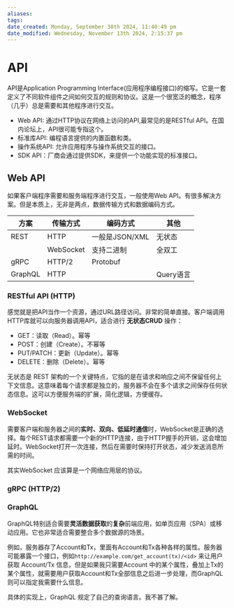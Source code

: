 ```yaml
---
aliases: 
tags: 
date_created: Monday, September 30th 2024, 11:40:49 pm
date_modified: Wednesday, November 13th 2024, 2:15:37 pm
---
```


# API

API是Application Programming Interface(应用程序编程接口)的缩写。它是一套定义了不同软件组件之间如何交互的规则和协议。这是一个很宽泛的概念，程序（几乎）总是需要和其他程序进行交互。

- Web API: 通过HTTP协议在网络上访问的API,最常见的是RESTful API。在国内论坛上，API很可能专指这个。
- 标准库API: 编程语言提供的内置函数和类。
- 操作系统API: 允许应用程序与操作系统交互的接口。
- SDK API：厂商会通过提供SDK，来提供一个功能实现的标准接口。

## Web API

如果客户端程序需要和服务端程序进行交互，一般使用Web API。有很多解决方案。但是本质上，无非是两点，数据传输方式和数据编码方式。

| 方案      | 传输方式      | 编码方式        | 其他      |
| ------- | --------- | ----------- | ------- |
| REST    | HTTP      | 一般是JSON/XML | 无状态     |
|         | WebSocket | 支持二进制       | 全双工     |
| gRPC    | HTTP/2    | Protobuf    |         |
| GraphQL | HTTP      |             | Query语言 |

### RESTful API (HTTP) 

感觉就是把API当作一个资源，通过URL路径访问。非常的简单直接。客户端调用HTTP库就可以向服务器调用API，适合进行 **无状态CRUD** 操作：

- GET：读取（Read）。幂等
- POST：创建（Create）。不幂等
- PUT/PATCH：更新（Update）。幂等
- DELETE：删除（Delete）。幂等

无状态是 REST 架构的一个关键特点，它指的是在请求和响应之间不保留任何上下文信息。这意味着每个请求都是独立的，服务器不会在多个请求之间保存任何状态信息。这可以方便服务端的扩展，简化逻辑，方便缓存。

### WebSocket

需要客户端和服务器之间的**实时、双向、低延时通信**时，WebSocket是正确的选择。每个REST请求都需要一个新的HTTP连接，由于HTTP握手的开销，这会增加延时。WebSocket打开一次连接，然后在需要时保持打开状态，减少发送消息所需的时间。

其实WebSocket 应该算是一个网络应用层的协议。

### gRPC (HTTP/2)

### GraphQL

GraphQL特别适合需要**灵活数据获取**的**复杂**前端应用，如单页应用（SPA）或移动应用。它也非常适合需要整合多个数据源的场景。

例如，服务器存了Account和Tx，里面有Account和Tx各种各样的属性。服务器可能暴露一个接口，例如`http://example.com/get_account(tx)/<id>` 来让用户获取 Account/Tx 信息，但是如果我只需要Account 中的某个属性，叠加上Tx的某个属性，就需要用户获取Account和Tx全部信息之后进一步处理，而GraphQL 则可以指定我需要什么信息。

具体的实现上，GraphQL 规定了自己的查询语言。我不甚了解。
